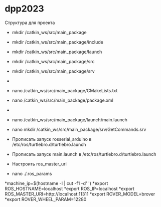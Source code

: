 # dpp2023

Структура для проекта

* mkdir /catkin_ws/src/main_package
* mkdir /catkin_ws/src/main_package/include
* mkdir /catkin_ws/src/main_package/launch
* mkdir /catkin_ws/src/main_package/src
* mkdir /catkin_ws/src/main_package/srv
*
* nano /catkin_ws/src/main_package/CMakeLists.txt
* nano /catkin_ws/src/main_package/package.xml
* 
* nano /catkin_ws/src/main_package/launch/main.launch
* nano mkdir /catkin_ws/src/main_package/srv/GetCommands.srv

* Прописать запуск rosserial_arduino в /etc/ros/turtlebro.d/turtlebro.launch 
* Прописать запуск main.launch в /etc/ros/turtlebro.d/turtlebro.launch 



* Настроить ros_master_uri
* nano ./.ros_params

*machine_ip=$(hostname  -I | cut -f1 -d' ')
*export ROS_HOSTNAME=localhost
*export ROS_IP=localhost
*export ROS_MASTER_URI=http://localhost:11311
*export ROVER_MODEL=brover
*export ROVER_WHEEL_PARAM=12280
